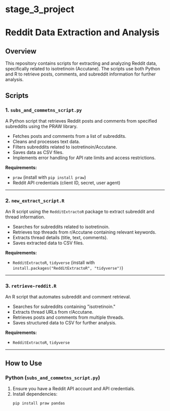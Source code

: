 # stage_3_project

# Reddit Data Extraction and Analysis  

## Overview  
This repository contains scripts for extracting and analyzing Reddit data, specifically related to isotretinoin (Accutane). The scripts use both Python and R to retrieve posts, comments, and subreddit information for further analysis.  

## Scripts  

### 1. `subs_and_commetns_script.py`  
A Python script that retrieves Reddit posts and comments from specified subreddits using the PRAW library.  

- Fetches posts and comments from a list of subreddits.  
- Cleans and processes text data.  
- Filters subreddits related to isotretinoin/Accutane.  
- Saves data as CSV files.  
- Implements error handling for API rate limits and access restrictions.  

**Requirements:**  
- `praw` (install with `pip install praw`)  
- Reddit API credentials (client ID, secret, user agent)  

---

### 2. `new_extract_script.R`  
An R script using the `RedditExtractoR` package to extract subreddit and thread information.  

- Searches for subreddits related to isotretinoin.  
- Retrieves top threads from r/Accutane containing relevant keywords.  
- Extracts thread details (title, text, comments).  
- Saves extracted data to CSV files.  

**Requirements:**  
- `RedditExtractoR`, `tidyverse` (install with `install.packages("RedditExtractoR", "tidyverse")`)  

---

### 3. `retrieve-reddit.R`  
An R script that automates subreddit and comment retrieval.  

- Searches for subreddits containing "isotretinoin."  
- Extracts thread URLs from r/Accutane.  
- Retrieves posts and comments from multiple threads.  
- Saves structured data to CSV for further analysis.  

**Requirements:**  
- `RedditExtractoR`, `tidyverse`  

---

## How to Use  

### **Python (`subs_and_commetns_script.py`)**  
1. Ensure you have a Reddit API account and API credentials.  
2. Install dependencies:  
   ```bash
   pip install praw pandas
